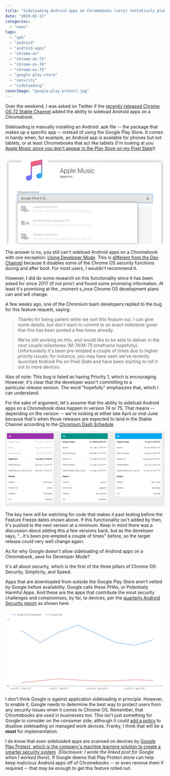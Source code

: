 ```yaml
---
title: "Sideloading Android apps on Chromebooks (very) tentatively planned for Chrome OS 74 or 75"
date: "2019-02-11"
categories: 
  - "news"
tags: 
  - "apk"
  - "android"
  - "android-apps"
  - "chrome-os"
  - "chrome-os-72"
  - "chrome-os-74"
  - "chrome-os-75"
  - "google-play-store"
  - "security"
  - "sideloading"
coverImage: "google-play-protect.jpg"
---
```


Over the weekend, I was asked on Twitter if the [recently released Chrome OS 72 Stable Channel](https://www.aboutchromebooks.com/news/stable-version-chrome-os-72-what-you-need-to-know/) added the ability to sideload Android apps on a Chromebook.

Sideloading is manually installing an Android .apk file -- the package that makes up a specific app -- instead of using the Google Play Store. It comes in handy when, for example, an Android app is available for phones but not tablets, or at least Chromebooks that act like tablets (I'm looking at you [Apple Music since you don't appear in the Play Store on my Pixel Slate](https://9to5mac.com/2018/12/03/apple-music-for-android-gaining-tablet-support-three-years-after-launch/)!)

[![](images/Apple-Music-Pixel-Slate-e1549892332404.png)](https://www.aboutchromebooks.com/news/sideloading-android-apps-on-chromebooks-very-tentatively-planned-for-chrome-os-74-or-75/attachment/apple-music-pixel-slate/)

The answer is no, you still can't sideload Android apps on a Chromebook with one exception: [Using Developer Mode](https://developer.android.com/topic/arc/sideload). This is [different from the Dev Channel](https://www.aboutchromebooks.com/qa/whats-the-difference-between-developer-mode-and-the-dev-channel-on-a-chromebook/) because it disables some of the Chrome OS security functions during and after boot. For most users, I wouldn't recommend it.

However, I did do some research on this functionality since it has been asked for since 2017 (if not prior) and found some promising information. At least it's promising at the _moment s_ince Chrome OS development plans can and will change.

A few weeks ago, one of the Chromium team developers replied to the bug for this feature request, saying:

> Thanks for being patient while we sort this feature out. I can give some details, but don't want to commit to an exact milestone given that this has been punted a few times already.
> 
> We're still working on this, and would like to be able to deliver in the next couple milestones (M-74/M-75 timeframe hopefully). Unfortunately it's been pre-empted a couple of times due to higher priority issues; for instance, you may have seen we've recently launched Android Pie on Pixel Slate and have been starting to roll it out to more devices.

Also of note: This bug is listed as having Priority 1, which is encouraging. However, it's clear that the developer wasn't committing to a particular release version. The word "hopefully" emphasizes that, which I can understand.

For the sake of argument, let's assume that the ability to sideload Android apps on a Chromebook does happen in version 74 or 75. That means -- depending on the version -- we're looking at either late April or mid-June because that's when those releases are expected to land in the Stable Channel according to the [Chromium Dash Schedule](https://chromiumdash.appspot.com/schedule).

[![](images/Chromium-Dash-Schedule-73-74-75-e1549893196160.png)](https://www.aboutchromebooks.com/news/sideloading-android-apps-on-chromebooks-very-tentatively-planned-for-chrome-os-74-or-75/attachment/chromium-dash-schedule-73-74-75/)

The key here will be watching for code that makes it past testing before the Feature Freeze dates shown above. If this functionality isn't added by then, it's pushed to the next version at a minimum. Keep in mind there was a discussion about adding this a few versions back, but as the developer says, "...it's been pre-empted a couple of times" before, so the target release could very well change again.

As for why Google doesn't allow sideloading of Android apps on a Chromebook, save for Developer Mode?

It's all about security, which is the first of the three pillars of Chrome OS: Security, Simplicity, and Speed.

Apps that are downloaded from outside the Google Play Store aren't vetted by Google before availability. Google calls these PHAs, or Potentially Harmful Apps. And these are the apps that contribute the most security challenges and compromises, by far, to devices, per the [quarterly Android Security report](https://transparencyreport.google.com/android-security/overview) as shown here:

[![](images/Potentially-harmful-apps-1024x516.png)](https://www.aboutchromebooks.com/news/sideloading-android-apps-on-chromebooks-very-tentatively-planned-for-chrome-os-74-or-75/attachment/potentially-harmful-apps/)

I don't think Google is against application sideloading in principle. However, to enable it, Google needs to determine the best way to protect users from any security issues when it comes to Chrome OS. Remember, that Chromebooks are used in businesses too: This isn't just something for Google to consider on the consumer side, although it could [add a policy](https://support.google.com/chrome/a/answer/1375678?hl=en) to disallow sideloading on managed work devices. Franky, I think that will be a _**must**_ for implementation.

I do know that even sideloaded apps are scanned on devices by [Google Play Protect, which is the company's machine learning solution to create a smarter security system](https://blog.google/products/android/google-play-protect/)  (_Disclosure: I wrote the linked post for Google when I worked there_). If Google deems that Play Protect alone can help keep malicious Android apps off of Chromebooks -- or even remove them if required -- that may be enough to get this feature rolled out.
